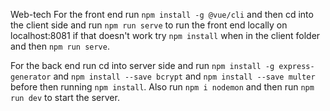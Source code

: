 Web-tech
For the front end run `npm install -g @vue/cli` and then cd into the client side and run `npm run serve` to run the front end locally on localhost:8081 if that doesn't work try `npm install` when in the client folder and then `npm run serve`.

For the back end run cd into server side and run `npm install -g express-generator` and `npm install --save bcrypt` and `npm install --save multer` before then running `npm install`. Also run `npm i nodemon` and then run `npm run dev` to start the server.
